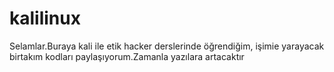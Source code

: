 # kalilinux

Selamlar.Buraya kali ile etik hacker derslerinde öğrendiğim, işimie yarayacak birtakım kodları paylaşıyorum.Zamanla yazılara artacaktır
